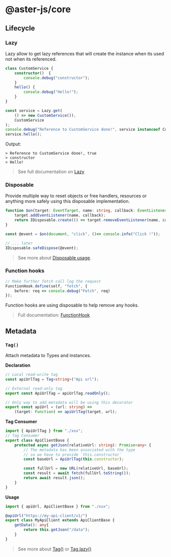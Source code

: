 # @aster-js/core

## Lifecycle

### Lazy
Lazy allow to get lazy references that will create the instance when its used not when its referenced.

```ts
class CustomService {
    constructor()  {
        console.debug("constructor");
    }
    hello() {
        console.debug("Hello!");
    }
}

const service = Lazy.get(
    () => new CustomService()),
    CustomService
);
console.debug("Reference to CustomService done!", service instanceof CustomService);
service.hello();
```

Output:

```
> Reference to CustomService done!, true
> constructor
> Hello!
```

> See full documentation on [Lazy](./doc/lazy.md)
### Disposable
Provide multiple way to reset objects or free handlers, resources or anything more safely using this disposable implementation.
```ts
function $on(target: EventTarget, name: string, callback: EventListener): IDisposable {
    target.addEventListener(name, callback);
    return IDisposable.create(() => target.removeEventListener(name, callback));
}

const @event = $on(document, "click", ()=> console.info("Click !"));

// ... later
IDisposable.safeDispose(@event);
```
> See more about [Disposable usage](./doc/disposable.md).

### Function hooks
```typescript
// Make further fetch call log the request
FunctionHook.define(self, "fetch", {
    before: req => console.debug("Fetch", req)
});
```
Function hooks are using disposable to help remove any hooks.

> Full documentation: [FunctionHook](./doc/function-hook.md)

## Metadata
### `Tag()`

Attach metadata to Types and instances.

**Declaration**
```ts
// Local read-write tag
const apiUrlTag = Tag<string>("Api url");

// External read-only tag
export const ApiUrlTag = apiUrlTag.readOnly();

// Only way to add metadata will be using this decorator
export const apiUrl = (url: string) =>
    (target: Function) => apiUrlTag(target, url);
```
**Tag Consumer**
```ts
import { ApiUrlTag } from "./xxx";
// Tag Consumer
export class ApiClientBase {
    protected async getJson(relativeUrl: string): Promise<any> {
        // The metadata has been associated with the type
        // so we have to provide `this.constructor`
        const baseUrl = ApiUrlTag(this.constructor);

        const fullUrl = new URL(relativeUrl, baseUrl);
        const result = await fetch(fullUrl.toString());
        return await result.json();
    }
}
```
**Usage**
```ts
import { apiUrl, ApiClientBase } from "./xxx";

@apiUrl("https://my-api-client/v1/")
export class MyApiClient extends ApiClientBase {
    getData(): any{
        return this.getJson("/data");
    }
}
```

> See more about [Tag()](./doc/tag.md) or [Tag.lazy()](./doc/lazy-tag.md)
